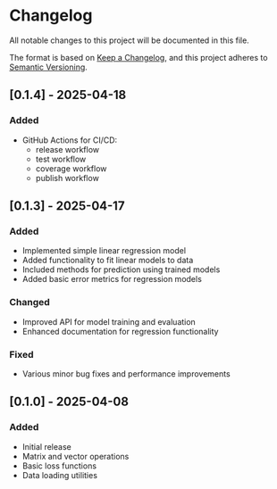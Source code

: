 # Changelog

All notable changes to this project will be documented in this file.

The format is based on [Keep a Changelog](https://keepachangelog.com/en/1.0.0/),
and this project adheres to
[Semantic Versioning](https://semver.org/spec/v2.0.0.html).

## [0.1.4] - 2025-04-18

### Added

- GitHub Actions for CI/CD:
  - release workflow
  - test workflow
  - coverage workflow
  - publish workflow

## [0.1.3] - 2025-04-17

### Added

- Implemented simple linear regression model
- Added functionality to fit linear models to data
- Included methods for prediction using trained models
- Added basic error metrics for regression models

### Changed

- Improved API for model training and evaluation
- Enhanced documentation for regression functionality

### Fixed

- Various minor bug fixes and performance improvements

## [0.1.0] - 2025-04-08

### Added

- Initial release
- Matrix and vector operations
- Basic loss functions
- Data loading utilities
